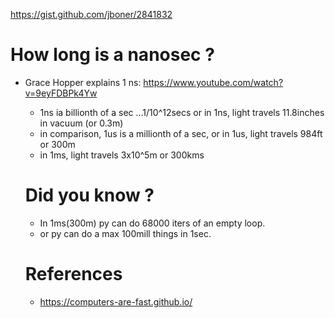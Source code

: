 https://gist.github.com/jboner/2841832

# How long is a nanosec ?
- Grace Hopper explains 1 ns: https://www.youtube.com/watch?v=9eyFDBPk4Yw
  - 1ns ia billionth of a sec ...1/10^12secs or in 1ns, light travels 11.8inches in vacuum (or 0.3m)
  - in comparison, 1us is a millionth of a sec, or in 1us, light travels 984ft or 300m
  - in 1ms, light travels 3x10^5m or 300kms
  
  # Did you know ?
  - In 1ms(300m) py can do 68000 iters of an empty loop.
  - or py can do a max 100mill things in 1sec.
  
  # References
  - https://computers-are-fast.github.io/

